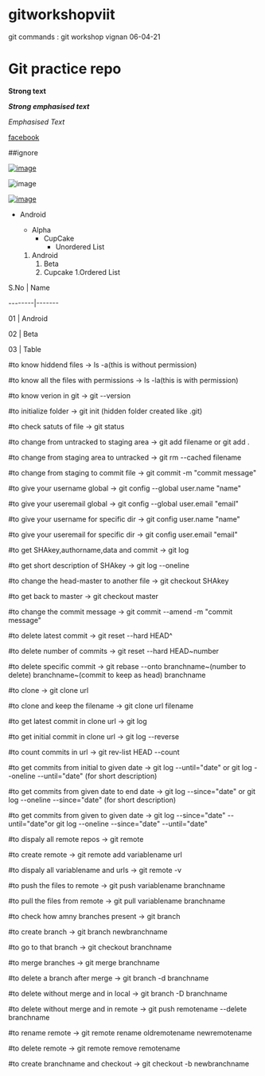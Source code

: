 # gitworkshopviit
git commands : git workshop vignan 06-04-21
# Git practice repo 

**Strong text**

***Strong emphasised text***

*Emphasised Text*

[facebook](www.facebook.com)

##ignore

[![image](https://encrypted-tbn0.gstatic.com/images?q=tbn:ANd9GcT_gQ-dZXXplCmQWbaQHjSzp0UHThNXCrTaTg&usqp=CAU)](https://github.com/yihui/xaringan)

![image](https://github.githubassets.com/images/modules/open_graph/github-mark.png)

[![image](https://wallpapercave.com/wp/wp2718197.jpg)](https://i.makeagif.com/media/4-09-2015/RqPuP1.gif)

* Android
  * Alpha
    * CupCake
      * Unordered List 

  1. Android
     1. Beta
       1. Cupcake
          1.Ordered List  

S.No    |  Name
        
--------|-------

01      | Android

02      | Beta

03      | Table

#to know hiddend files -> ls -a(this is without permission)

#to know all the files with permissions -> ls -la(this is with permission)

#to know verion in git -> git --version

#to initialize folder -> git init (hidden folder created like .git)

#to check satuts of file -> git status

#to change from untracked to staging area -> git add filename or git add .

#to change from staging area to untracked -> git rm --cached filename

#to change from staging to commit file -> git commit -m "commit message"

#to give your username global -> git config --global user.name "name"

#to give your useremail global -> git config --global user.email "email"

#to give your username for specific dir -> git config user.name "name"

#to give your useremail for specific dir -> git config user.email "email"

#to get SHAkey,authorname,data and commit -> git log

#to get short description of SHAkey -> git log --oneline

#to change the head-master to another file -> git checkout SHAkey

#to get back to master -> git checkout master

#to change the commit message -> git commit --amend -m "commit message"

#to delete latest commit -> git reset --hard HEAD^

#to delete number of commits -> git reset --hard HEAD~number

#to delete specific commit -> git rebase --onto branchname~(number to delete) branchname~(commit to keep as head) branchname

#to clone -> git clone url

#to clone and keep the filename -> git clone url filename

#to get latest commit in clone url -> git log

#to get initial commit in clone url -> git log --reverse

#to count commits in url -> git rev-list HEAD --count

#to get commits from initial to given date -> git log --until="date" or git log --oneline --until="date" (for short description)

#to get commits from given date to end date -> git log --since="date" or git log --oneline --since="date" (for short description)

#to get commits from given to given date -> git log --since="date" --until="date"or git log --oneline --since="date" --until="date"

#to dispaly all remote repos -> git remote

#to create remote -> git remote add variablename url

#to dispaly all variablename and urls -> git remote -v

#to push the files to remote -> git push variablename branchname

#to pull the files from remote -> git pull variablename branchname

#to check how amny branches present -> git branch

#to create branch -> git branch newbranchname

#to go to that branch -> git checkout branchname

#to merge branches -> git merge branchname

#to delete a branch after merge -> git branch -d branchname

#to delete without merge and in local -> git branch -D branchname

#to delete without merge and in remote -> git push remotename --delete branchname

#to rename remote -> git remote rename oldremotename newremotename

#to delete remote -> git remote remove remotename

#to create branchname and checkout -> git checkout -b newbranchname
